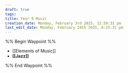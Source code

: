 ```yaml
---
draft: true
tags: 
title: Year 9 Music
creation_date: Monday, February 3rd 2025, 12:59:31 pm
last_edit_date: Monday, February 24th 2025, 6:25:31 pm
---
```


%% Begin Waypoint %%
- [[Elements of Music]]
- **[[Jazz]]**

%% End Waypoint %%
